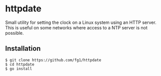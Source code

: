 # httpdate

Small utility for setting the clock on a Linux system using an HTTP server.
This is useful on some networks where access to a NTP server is not possible.

## Installation

```
$ git clone https://github.com/fg1/httpdate
$ cd httpdate
$ go install
```
